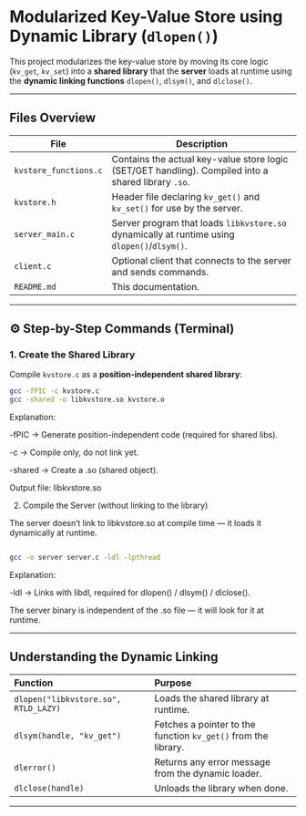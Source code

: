 # Modularized Key-Value Store using Dynamic Library (`dlopen()`)

This project modularizes the key-value store by moving its core logic (`kv_get`, `kv_set`) into a **shared library** that the **server** loads at runtime using the **dynamic linking functions** `dlopen()`, `dlsym()`, and `dlclose()`.

---

## Files Overview

| File | Description |
|------|--------------|
| `kvstore_functions.c` | Contains the actual key-value store logic (SET/GET handling). Compiled into a shared library `.so`. |
| `kvstore.h` | Header file declaring `kv_get()` and `kv_set()` for use by the server. |
| `server_main.c` | Server program that loads `libkvstore.so` dynamically at runtime using `dlopen()`/`dlsym()`. |
| `client.c` | Optional client that connects to the server and sends commands. |
| `README.md` | This documentation. |

---

## ⚙️ Step-by-Step Commands (Terminal)

### 1. Create the Shared Library

Compile `kvstore.c` as a **position-independent shared library**:

```bash
gcc -fPIC -c kvstore.c
gcc -shared -o libkvstore.so kvstore.o

```
Explanation:

-fPIC → Generate position-independent code (required for shared libs).

-c → Compile only, do not link yet.

-shared → Create a .so (shared object).

Output file: libkvstore.so

2. Compile the Server (without linking to the library)

The server doesn’t link to libkvstore.so at compile time — it loads it dynamically at runtime.
```bash

gcc -o server server.c -ldl -lpthread
```


Explanation:

-ldl → Links with libdl, required for dlopen() / dlsym() / dlclose().

The server binary is independent of the .so file — it will look for it at runtime.

---

##  Understanding the Dynamic Linking

| Function | Purpose |
|:----------|:---------|
| `dlopen("libkvstore.so", RTLD_LAZY)` | Loads the shared library at runtime. |
| `dlsym(handle, "kv_get")` | Fetches a pointer to the function `kv_get()` from the library. |
| `dlerror()` | Returns any error message from the dynamic loader. |
| `dlclose(handle)` | Unloads the library when done. |

---